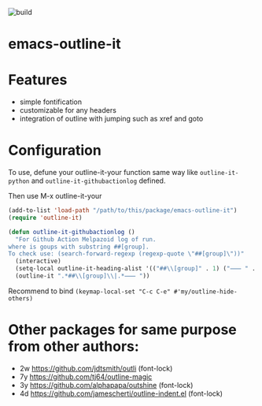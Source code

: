 ![build](https://github.com/Anoncheg1/emacs-outline-it/workflows/melpazoid/badge.svg)

# emacs-outline-it

# Features
- simple fontification
- customizable for any headers
- integration of outline with jumping such as xref and goto

# Configuration
To use, defune your outline-it-your function same way like ```outline-it-python``` and ```outline-it-githubactionlog``` defined.

Then use M-x outline-it-your

```lisp
(add-to-list 'load-path "/path/to/this/package/emacs-outline-it")
(require 'outline-it)

(defun outline-it-githubactionlog ()
  "For Github Action Melpazoid log of run.
where is goups with substring ##[group].
To check use: (search-forward-regexp (regexp-quote \"##[group]\"))"
  (interactive)
  (setq-local outline-it-heading-alist '(("##\\[group]" . 1) ("⸺ " . 2)))
  (outline-it ".*##\\[group]\\|.*⸺ "))

```


Recommend to bind ```(keymap-local-set "C-c C-e" #'my/outline-hide-others)```

# Other packages for same purpose from other authors:
- 2w https://github.com/jdtsmith/outli (font-lock)
- 7y https://github.com/tj64/outline-magic
- 3y https://github.com/alphapapa/outshine (font-lock)
- 4d https://github.com/jamescherti/outline-indent.el (font-lock)
